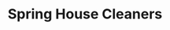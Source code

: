 ---
title: "Spring House Cleaners"
url: /lower-gwynedd-township/spring-house-cleaners/
shop: laundry
---